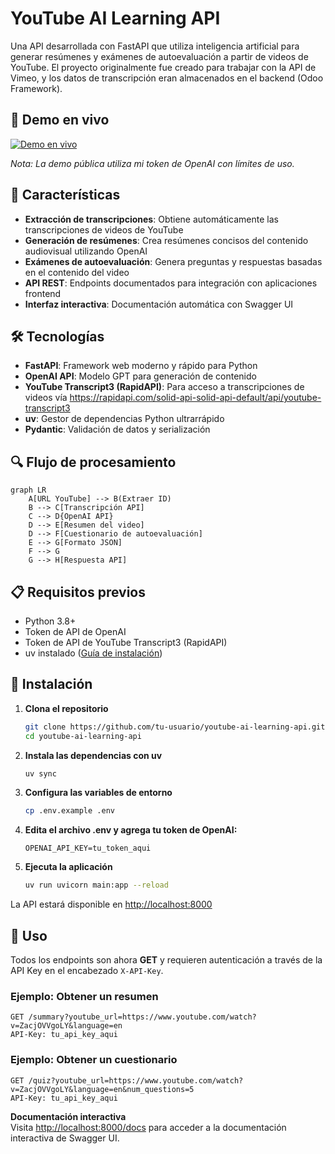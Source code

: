 # YouTube AI Learning API

Una API desarrollada con FastAPI que utiliza inteligencia artificial para generar resúmenes y exámenes de autoevaluación a partir de videos de YouTube.
El proyecto originalmente fue creado para trabajar con la API de Vimeo, y los datos de transcripción eran almacenados en el backend (Odoo Framework).

## 🚀 Demo en vivo
<a href="https://youtube-ai-learning-api.onrender.com/docs#/" target="_blank" rel="noopener noreferrer"><img src="https://img.shields.io/badge/PROBAR_DEMO-AQU%C3%8D-10b981?style=for-the-badge" alt="Demo en vivo"></a>

*Nota: La demo pública utiliza mi token de OpenAI con límites de uso.*

## 🚀 Características

- **Extracción de transcripciones**: Obtiene automáticamente las transcripciones de videos de YouTube
- **Generación de resúmenes**: Crea resúmenes concisos del contenido audiovisual utilizando OpenAI
- **Exámenes de autoevaluación**: Genera preguntas y respuestas basadas en el contenido del video
- **API REST**: Endpoints documentados para integración con aplicaciones frontend
- **Interfaz interactiva**: Documentación automática con Swagger UI

## 🛠️ Tecnologías

- **FastAPI**: Framework web moderno y rápido para Python
- **OpenAI API**: Modelo GPT para generación de contenido
- **YouTube Transcript3 (RapidAPI)**: Para acceso a transcripciones de videos vía <a href="https://rapidapi.com/solid-api-solid-api-default/api/youtube-transcript3" target="_blank" rel="noopener noreferrer">https://rapidapi.com/solid-api-solid-api-default/api/youtube-transcript3</a>
- **uv**: Gestor de dependencias Python ultrarrápido
- **Pydantic**: Validación de datos y serialización

## 🔍 Flujo de procesamiento
```mermaid
graph LR
    A[URL YouTube] --> B(Extraer ID)
    B --> C[Transcripción API]
    C --> D{OpenAI API}
    D --> E[Resumen del video]
    D --> F[Cuestionario de autoevaluación]
    E --> G[Formato JSON]
    F --> G
    G --> H[Respuesta API]
```

## 📋 Requisitos previos

- Python 3.8+
- Token de API de OpenAI
- Token de API de YouTube Transcript3 (RapidAPI)
- uv instalado (<a href="https://docs.astral.sh/uv/getting-started/installation/" target="_blank" rel="noopener noreferrer">Guía de instalación</a>)

## 🔧 Instalación

1. **Clona el repositorio**
   ```bash
   git clone https://github.com/tu-usuario/youtube-ai-learning-api.git
   cd youtube-ai-learning-api
   ```

2. **Instala las dependencias con uv**
   ```bash
   uv sync
   ```

3. **Configura las variables de entorno**
   ```bash
   cp .env.example .env
   ```

4. **Edita el archivo .env y agrega tu token de OpenAI:**
   ```
   OPENAI_API_KEY=tu_token_aqui
   ```

5. **Ejecuta la aplicación**
   ```bash
   uv run uvicorn main:app --reload
   ```

La API estará disponible en <a href="http://localhost:8000" target="_blank" rel="noopener noreferrer">http://localhost:8000</a>

## 📖 Uso

Todos los endpoints son ahora **GET** y requieren autenticación a través de la API Key en el encabezado `X-API-Key`.

### Ejemplo: Obtener un resumen

```http
GET /summary?youtube_url=https://www.youtube.com/watch?v=ZacjOVVgoLY&language=en
API-Key: tu_api_key_aqui
```

### Ejemplo: Obtener un cuestionario

```http
GET /quiz?youtube_url=https://www.youtube.com/watch?v=ZacjOVVgoLY&language=en&num_questions=5
API-Key: tu_api_key_aqui
```

**Documentación interactiva**  
Visita <a href="http://localhost:8000/docs" target="_blank" rel="noopener noreferrer">http://localhost:8000/docs</a> para acceder a la documentación interactiva de Swagger UI.

